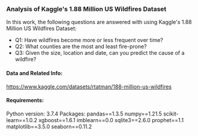 ### Analysis of Kaggle's 1.88 Million US Wildfires Dataset

In this work, the following questions are answered with using Kaggle's 1.88 Million US Wildfires Dataset:
* Q1: Have wildfires become more or less frequent over time?
* Q2: What counties are the most and least fire-prone?
* Q3: Given the size, location and date, can you predict the cause of a wildfire?

#### Data and Related Info:
https://www.kaggle.com/datasets/rtatman/188-million-us-wildfires

#### Requirements:
Python version: 3.7.4
Packages:
pandas==1.3.5
numpy==1.21.5
scikit-learn==1.0.2
xgboost==1.6.1
imblearn==0.0
sqlite3==2.6.0
prophet==1.1
matplotlib==3.5.0
seaborn==0.11.2
